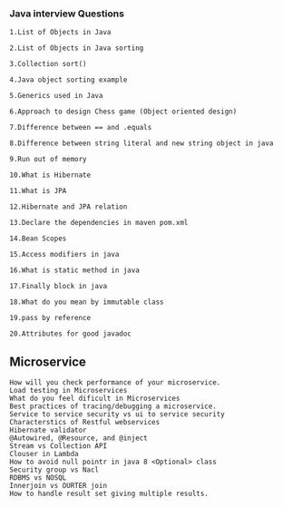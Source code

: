 ### Java interview Questions

    1.List of Objects in Java

    2.List of Objects in Java sorting

    3.Collection sort()

    4.Java object sorting example

    5.Generics used in Java

    6.Approach to design Chess game (Object oriented design)

    7.Difference between == and .equals

    8.Difference between string literal and new string object in java 

    9.Run out of memory 

    10.What is Hibernate

    11.What is JPA 

    12.Hibernate and JPA relation

    13.Declare the dependencies in maven pom.xml

    14.Bean Scopes

    15.Access modifiers in java

    16.What is static method in java

    17.Finally block in java

    18.What do you mean by immutable class

    19.pass by reference

    20.Attributes for good javadoc
    
## Microservice

    How will you check performance of your microservice.
    Load testing in Microservices
    What do you feel dificult in Microservices
    Best practices of tracing/debugging a microservice.
    Service to service security vs ui to service security
    Characterstics of Restful webservices
    Hibernate validator
    @Autowired, @Resource, and @inject
    Stream vs Collection API
    Clouser in Lambda
    How to avoid null pointr in java 8 <Optional> class
    Security group vs Nacl
    RDBMS vs NOSQL
    Innerjoin vs OURTER join
    How to handle result set giving multiple results.
    
